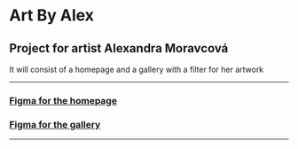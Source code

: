 # Art By Alex

## Project for artist Alexandra Moravcová

It will consist of a homepage and a gallery with a filter for her artwork

---

### [Figma for the homepage](https://www.figma.com/file/inbShefY9LAEJxajlJlVIS/artByAlex0)
### [Figma for the gallery](https://www.figma.com/file/YMu2xIZB4RMdaeyLVTY5YI/artByAlex1)

---
